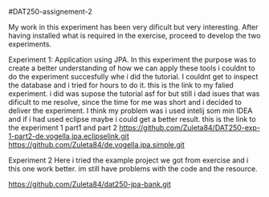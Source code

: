 #DAT250-assignement-2

My work in this experiment has been very dificult but very interesting. After having installed what is required in the exercise, proceed to develop the two experiments.

Experiment 1: Application using JPA. In this experiment the purpose was to create a better understanding of how we can apply these tools i couldnt to do the experiment succesfully whe i did the tutorial. I couldnt get to inspect the database and i tried for hours to do it. this is the link to my falied experiment. i did was supose the tutorial asf for but still i dad isues that was dificult to me resolve, since the time for me was short and i decided to deliver the experiment. I think my problem was i used intelij som min IDEA and if i had used eclipse maybe i could get a better result. this is the link to the experiment 1 part1 and part 2 https://github.com/Zuleta84/DAT250-exp-1-part2-de.vogella.jpa.eclipselink.git https://github.com/Zuleta84/de.vogella.jpa.simple.git

Experiment 2 Here i tried the example project we got from exercise and i this one work better. im still have problems with the code and the resource.

https://github.com/Zuleta84/dat250-jpa-bank.git
